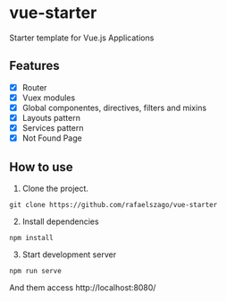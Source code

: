 # vue-starter

Starter template for Vue.js Applications

## Features

- [X] Router
- [x] Vuex modules
- [X] Global componentes, directives, filters and mixins
- [X] Layouts pattern
- [x] Services pattern
- [X] Not Found Page

## How to use

1. Clone the project.

```
git clone https://github.com/rafaelszago/vue-starter
```

2. Install dependencies

```
npm install
```

3. Start development server

```
npm run serve
```

And them access http://localhost:8080/
